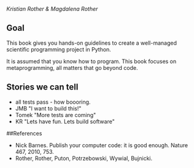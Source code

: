 *Kristian Rother & Magdalena Rother*

## Goal

This book gives you hands-on guidelines to create a well-managed scientific programming project in Python.

It is assumed that you know how to program. This book focuses on metaprogramming, all matters that go beyond code.


## Stories we can tell

* all tests pass - how boooring.
* JMB "I want to build this!"
* Tomek "More tests are coming"
* KR "Lets have fun. Lets build software"

##References

* Nick Barnes. Publish your computer code: it is good enough. Nature 467, 2010, 753.
* Rother, Rother, Puton, Potrzebowski, Wywial, Bujnicki.

